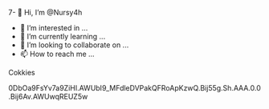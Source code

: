 7- 👋 Hi, I’m @Nursy4h
- 👀 I’m interested in ...
- 🌱 I’m currently learning ...
- 💞️ I’m looking to collaborate on ...
- 📫 How to reach me ...

<!---
Nursy4h/Nursy4h is a ✨ special ✨ repository because its `README.md` (this file) appears on your GitHub profile.
You can click the Preview link to take a look at your changes.
--->




Cokkies 

0DbOa9FsYv7a9ZiHI.AWUbI9_MFdleDVPakQFRoApKzwQ.Bij55g.Sh.AAA.0.0.Bij6Av.AWUwqREUZ5w
